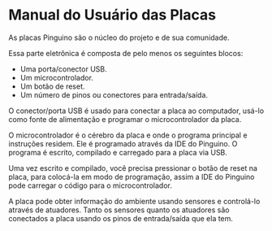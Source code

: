 # Manual do Usuário das Placas

As placas Pinguino são o núcleo do projeto e de sua comunidade.

Essa parte eletrônica é composta de pelo menos os seguintes blocos:

- Uma porta/conector USB.
- Um microcontrolador.
- Um botão de reset.
- Um número de pinos ou conectores para entrada/saída.

O conector/porta USB é usado para conectar a placa ao computador, usá-lo como fonte de alimentação e
programar o microcontrolador da placa.

O microcontrolador é o cérebro da placa e onde o programa principal e instruções residem.
Ele é programado através da IDE do Pinguino. O programa é escrito, compilado e carregado para a placa via USB.

Uma vez escrito e compilado, você precisa pressionar o botão de reset na placa, para colocá-la em modo
de programação, assim a IDE do Pinguino pode carregar o código para o microcontrolador.

A placa pode obter informação do ambiente usando sensores e controlá-lo através de atuadores. 
Tanto os sensores quanto os atuadores são conectados a placa usando os pinos de entrada/saída que ela tem.
